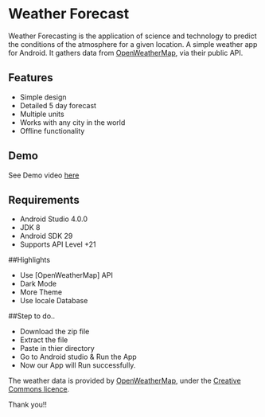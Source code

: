 # Weather Forecast

Weather Forecasting is the application of science and technology to predict the conditions of the atmosphere for a given location.
A simple weather app for Android. It gathers data from [OpenWeatherMap](https://openweathermap.org/), via their public API.


## Features
* Simple design
* Detailed 5 day forecast
* Multiple units
* Works with any city in the world
* Offline functionality

## Demo
See Demo video [here](https://drive.google.com/drive/folders/11QgmKZCbqmHrlFNB9QmxYiJH2O9hnZh7?usp=sharing)

## Requirements

* Android Studio 4.0.0
* JDK 8
* Android SDK 29
* Supports API Level +21

##Highlights
* Use [OpenWeatherMap] API
* Dark Mode
* More Theme
* Use locale Database


##Step to do..
* Download the zip file
* Extract the file
* Paste in thier directory
* Go to Android studio & Run the App
* Now our App will Run successfully.

The weather data is provided by [OpenWeatherMap](https://openweathermap.org/), under the <a href='http://creativecommons.org/licenses/by-sa/2.0/'>Creative Commons licence</a>.

Thank you!!